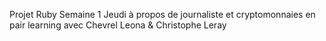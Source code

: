 Projet Ruby Semaine 1 Jeudi à propos de journaliste et cryptomonnaies
en pair learning avec Chevrel Leona & Christophe Leray
